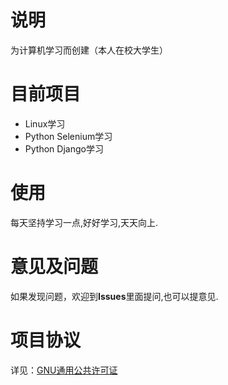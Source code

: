 # 说明

为计算机学习而创建（本人在校大学生）

# 目前项目

- Linux学习
- Python Selenium学习
- Python Django学习

# 使用

每天坚持学习一点,好好学习,天天向上.

# 意见及问题

如果发现问题，欢迎到**Issues**里面提问,也可以提意见.

# 项目协议
详见：[GNU通用公共许可证](https://www.gnu.org/licenses/gpl-3.0.html)

